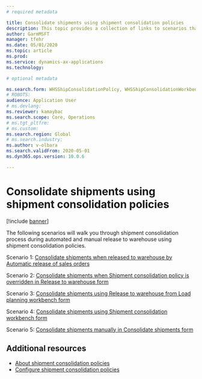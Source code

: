 ```yaml
---
# required metadata

title: Consolidate shipments using shipment consolidation policies
description: This topic provides a collection of links to scenarios that illustrate how to work with shipment consolidation policies
author: GarmMSFT
manager: tfehr
ms.date: 05/01/2020
ms.topic: article
ms.prod:
ms.service: dynamics-ax-applications
ms.technology:

# optional metadata

ms.search.form: WHSShipConsolidationPolicy, WHSShipConsolidationWorkbench
# ROBOTS:
audience: Application User
# ms.devlang:
ms.reviewer: kamaybac
ms.search.scope: Core, Operations
# ms.tgt_pltfrm:
# ms.custom:
ms.search.region: Global
# ms.search.industry:
ms.author: v-olbara
ms.search.validFrom: 2020-05-01
ms.dyn365.ops.version: 10.0.6

---
```


# Consolidate shipments using shipment consolidation policies

[!include [banner](../includes/banner.md)]

The following scenarios will walk you through shipment consolidation process during automated and manual release to warehouse using shipment consolidation policies.

Scenario 1: [Consolidate shipments when released to warehouse by Automatic release of sales orders](../warehousing/consolidate-shipments-automatic.md)

Scenario 2: [Consolidate shipments when Shipment consolidation policy is overridden in Release to warehouse form](../warehousing/consolidate-shipments-release-to-warehouse-override.md)

Scenario 3: [Consolidate shipments using Release to warehouse from Load planning workbench form](../warehousing/consolidate-shipments-load-planning-workbench.md)

Scenario 4: [Consolidate shipments using Shipment consolidation workbench form](../warehousing/consolidate-shipments-manual-workbench.md)

Scenario 5: [Consolidate shipments manually in Consolidate shipments form](../warehousing/consolidate-shipments-manual-form.md)

## Additional resources

- [About shipment consolidation policies](about-shipment-consolidation-policies.md)  
- [Configure shipment consolidation policies](configure-shipment-consolidation-policies.md)
